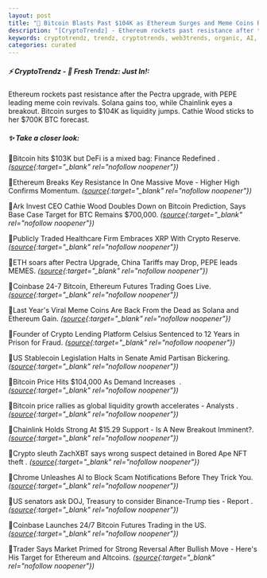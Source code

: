 ```yaml
---
layout: post
title: "🌅 Bitcoin Blasts Past $104K as Ethereum Surges and Meme Coins Return Bitcoin News"
description: "[CryptoTrendz] - Ethereum rockets past resistance after the Pectra upgrade, with PEPE leading meme coin revivals. Solana gains too, while Chainlink eyes a breakout. Bitcoin surges to $104K as liquidity jumps. Cathie Wood sticks to her $700K BTC forecast."
keywords: cryptotrendz, trendz, cryptotrends, web3trends, organic, AI, growth, Bitcoin, CEO, NFT, Trump, Market, XRP, PEPE, Stablecoin, Ethereum, UK, Crypto, Trading, China, BTC
categories: curated
---
```


##### ⚡ CryptoTrendz - 📌 *Fresh Trendz: Just In!:*

Ethereum rockets past resistance after the Pectra upgrade, with PEPE leading meme coin revivals. Solana gains too, while Chainlink eyes a breakout. Bitcoin surges to $104K as liquidity jumps. Cathie Wood sticks to her $700K BTC forecast.

##### ✨ *Take a closer look:*


🔹Bitcoin hits $103K but DeFi is a mixed bag: Finance Redefined . *([source](https://s.avyag.com/4pe7){:target="_blank" rel="nofollow noopener"})*

🔹Ethereum Breaks Key Resistance In One Massive Move - Higher High Confirms Momentum. *([source](https://s.avyag.com/y6go){:target="_blank" rel="nofollow noopener"})*

🔹Ark Invest CEO Cathie Wood Doubles Down on Bitcoin Prediction, Says Base Case Target for BTC Remains $700,000. *([source](https://s.avyag.com/cq1e){:target="_blank" rel="nofollow noopener"})*

🔹Publicly Traded Healthcare Firm Embraces XRP With Crypto Reserve. *([source](https://s.avyag.com/lx46){:target="_blank" rel="nofollow noopener"})*

🔹ETH soars after Pectra Upgrade, China Tariffs may Drop, PEPE leads MEMES. *([source](https://s.avyag.com/7dob){:target="_blank" rel="nofollow noopener"})*

🔹Coinbase 24-7 Bitcoin, Ethereum Futures Trading Goes Live. *([source](https://s.avyag.com/dsa7){:target="_blank" rel="nofollow noopener"})*

🔹Last Year's Viral Meme Coins Are Back From the Dead as Solana and Ethereum Gain. *([source](https://s.avyag.com/ddc6){:target="_blank" rel="nofollow noopener"})*

🔹Founder of Crypto Lending Platform Celsius Sentenced to 12 Years in Prison for Fraud. *([source](https://s.avyag.com/vtyf){:target="_blank" rel="nofollow noopener"})*

🔹US Stablecoin Legislation Halts in Senate Amid Partisan Bickering. *([source](https://s.avyag.com/qxcs){:target="_blank" rel="nofollow noopener"})*

🔹Bitcoin Price Hits $104,000 As Demand Increases  . *([source](https://s.avyag.com/dtkt){:target="_blank" rel="nofollow noopener"})*

🔹Bitcoin price rallies as global liquidity growth accelerates - Analysts . *([source](https://s.avyag.com/swv4){:target="_blank" rel="nofollow noopener"})*

🔹Chainlink Holds Strong At $15.29 Support - Is A New Breakout Imminent?. *([source](https://s.avyag.com/xsmf){:target="_blank" rel="nofollow noopener"})*

🔹Crypto sleuth ZachXBT says wrong suspect detained in Bored Ape NFT theft . *([source](https://s.avyag.com/74md){:target="_blank" rel="nofollow noopener"})*

🔹Chrome Unleashes AI to Block Scam Notifications Before They Trick You. *([source](https://s.avyag.com/doc8){:target="_blank" rel="nofollow noopener"})*

🔹US senators ask DOJ, Treasury to consider Binance-Trump ties - Report . *([source](https://s.avyag.com/t9vp){:target="_blank" rel="nofollow noopener"})*

🔹Coinbase Launches 24/7 Bitcoin Futures Trading in the US. *([source](https://s.avyag.com/m73j){:target="_blank" rel="nofollow noopener"})*

🔹Trader Says Market Primed for Strong Reversal After Bullish Move - Here's His Target for Ethereum and Altcoins. *([source](https://s.avyag.com/oulv){:target="_blank" rel="nofollow noopener"})*
